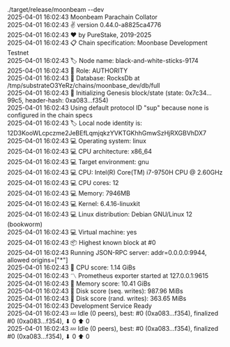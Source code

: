 <div id="termynal" data-termynal>
  <span data-ty="input"><span class="file-path"></span>./target/release/moonbeam --dev</span>
  <br>
  <span data-ty> 2025-04-01 16:02:43 Moonbeam Parachain Collator
    <br> 2025-04-01 16:02:43 ✌️  version 0.44.0-a8825ca4776
    <br> 2025-04-01 16:02:43 ❤️  by PureStake, 2019-2025
    <br> 2025-04-01 16:02:43 📋 Chain specification: Moonbase Development Testnet
    <br> 2025-04-01 16:02:43 🏷  Node name: black-and-white-sticks-9174
    <br> 2025-04-01 16:02:43 👤 Role: AUTHORITY
    <br> 2025-04-01 16:02:43 💾 Database: RocksDb at /tmp/substrateO3YeRz/chains/moonbase_dev/db/full
    <br> 2025-04-01 16:02:43 🔨 Initializing Genesis block/state (state: 0x7c34…99c5, header-hash: 0xa083…f354)
    <br> 2025-04-01 16:02:43 Using default protocol ID "sup" because none is configured in the chain specs
    <br> 2025-04-01 16:02:43 🏷  Local node identity is: 12D3KooWLcpczme2JeBEfLqmjqkzYVKTGKhhGmwSzHjRXGBVhDX7
    <br> 2025-04-01 16:02:43 💻 Operating system: linux
    <br> 2025-04-01 16:02:43 💻 CPU architecture: x86_64
    <br> 2025-04-01 16:02:43 💻 Target environment: gnu
    <br> 2025-04-01 16:02:43 💻 CPU: Intel(R) Core(TM) i7-9750H CPU @ 2.60GHz
    <br> 2025-04-01 16:02:43 💻 CPU cores: 12
    <br> 2025-04-01 16:02:43 💻 Memory: 7946MB
    <br> 2025-04-01 16:02:43 💻 Kernel: 6.4.16-linuxkit
    <br> 2025-04-01 16:02:43 💻 Linux distribution: Debian GNU/Linux 12 (bookworm)
    <br> 2025-04-01 16:02:43 💻 Virtual machine: yes
    <br> 2025-04-01 16:02:43 📦 Highest known block at #0
    <br> 2025-04-01 16:02:43 Running JSON-RPC server: addr=0.0.0.0:9944, allowed origins=["*"]
    <br> 2025-04-01 16:02:43 🏁 CPU score: 1.14 GiBs
    <br> 2025-04-01 16:02:43 〽️ Prometheus exporter started at 127.0.0.1:9615
    <br> 2025-04-01 16:02:43 🏁 Memory score: 10.41 GiBs
    <br> 2025-04-01 16:02:43 🏁 Disk score (seq. writes): 987.96 MiBs
    <br> 2025-04-01 16:02:43 🏁 Disk score (rand. writes): 363.65 MiBs
    <br> 2025-04-01 16:02:43 Development Service Ready
    <br> 2025-04-01 16:02:43 💤 Idle (0 peers), best: #0 (0xa083…f354), finalized #0 (0xa083…f354), ⬇ 0 ⬆ 0
    <br> 2025-04-01 16:02:43 💤 Idle (0 peers), best: #0 (0xa083…f354), finalized #0 (0xa083…f354), ⬇ 0 ⬆ 0
  </span>
</div>
